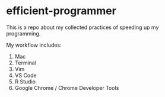 # efficient-programmer

This is a repo about my collected practices of speeding up my programming. 

My workflow includes:

1. Mac
2. Terminal 
3. Vim
4. VS Code
5. R Studio
6. Google Chrome / Chrome Developer Tools


